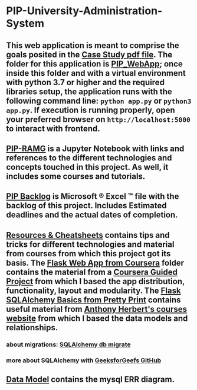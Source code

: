 # PIP-University-Administration-System

## This web application is meant to comprise the goals posited in the [Case Study pdf file](CaseStudy.pdf). The folder for this application is [PIP_WebApp](PIP_WebApp/); once inside this folder and with a virtual environment with python 3.7 or higher and the required libraries setup, the application runs with the following command line: `python app.py` or `python3 app.py`. If execution is running properly, open your preferred browser on `http://localhost:5000` to interact with frontend.

## [PIP-RAMG](PIP-RAMG.ipynb) is a Jupyter Notebook with links and references to the different technologies and concepts touched in this project. As well, it includes some courses and tutorials. 

## [PIP Backlog](PIP-Backlog.xlsx) is Microsoft ® Excel ™ file with the backlog of this project. Includes Estimated deadlines and the actual dates of completion. 

## [Resources & Cheatsheets](Resources_&_Cheatsheets/) contains tips and tricks for different technologies and material from courses from which this project got its basis. The [Flask Web App from Coursera](Flask_Web_App_Coursera/) folder contains the material from a [Coursera Guided Project](https://www.coursera.org/projects/python-flask) from which I based the app distribution, functionality, layout and modularity. The [Flask SQLAlchemy Basics from Pretty Print](Resources_&_Cheatsheets/flask_sqlalchemy_basics_Pretty_Print) contains useful material from [Anthony Herbert's courses website](https://prettyprinted.com/) from which I based the data models and relationships. 

### about migrations: [SQLAlchemy db migrate](https://www.youtube.com/watch?v=wCa_H4U-QTM)
### more about SQLAlchemy with [GeeksforGeefs GitHub](https://github.com/realpython/materials/tree/master/python-sqlite-sqlalchemy)

## [Data Model](Data_Model/) contains the mysql ERR diagram.
